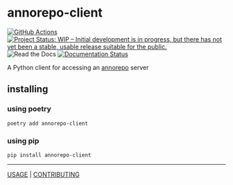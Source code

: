 # annorepo-client

[![GitHub Actions](https://github.com/bramb/annorepo-python-client/workflows/tests/badge.svg)](https://github.com/bramb/annorepo-python-client/actions)
[![Project Status: WIP – Initial development is in progress, but there has not yet been a stable, usable release suitable for the public.](https://www.repostatus.org/badges/latest/wip.svg)](https://www.repostatus.org/#wip)
![Read the Docs](https://img.shields.io/readthedocs/annorepo-python-client)
[![Documentation Status](https://readthedocs.org/projects/annorepo-python-client/badge/?version=latest)](https://annorepo-python-client.readthedocs.io/en/latest/?badge=latest)

A Python client for accessing an [annorepo](https://github.com/brambg/annorepo) server

## installing

### using poetry

```commandline
poetry add annorepo-client
```

### using pip

```commandline
pip install annorepo-client
```

----

[USAGE](https://annorepo-python-client.readthedocs.io/en/latest/) |
[CONTRIBUTING](CONTRIBUTING.md)